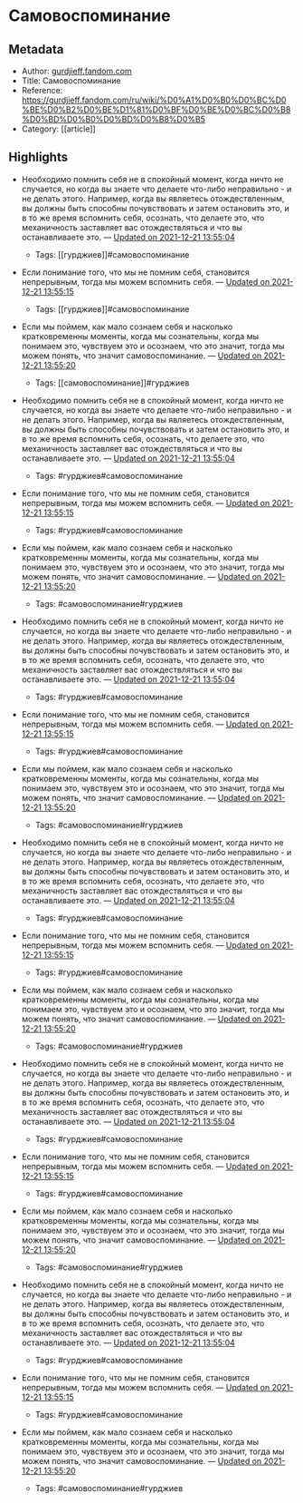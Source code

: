 # Самовоспоминание

## Metadata
- Author: [gurdjieff.fandom.com]()
- Title: Самовоспоминание
- Reference: https://gurdjieff.fandom.com/ru/wiki/%D0%A1%D0%B0%D0%BC%D0%BE%D0%B2%D0%BE%D1%81%D0%BF%D0%BE%D0%BC%D0%B8%D0%BD%D0%B0%D0%BD%D0%B8%D0%B5
- Category: [[article]]

## Highlights
- Необходимо помнить себя не в спокойный момент, когда ничто не случается, но когда вы знаете что делаете что-либо неправильно - и не делать этого. Например, когда вы являетесь отождествленным, вы должны быть способны почувствовать и затем остановить это, и в то же время вспомнить себя, осознать, что делаете это, что механичность заставляет вас отождествляться и что вы останавливаете это.  — [Updated on 2021-12-21 13:55:04](https://hyp.is/82M2Kk2yEeypXa-6HoFQIg/gurdjieff.fandom.com/ru/wiki/%D0%A1%D0%B0%D0%BC%D0%BE%D0%B2%D0%BE%D1%81%D0%BF%D0%BE%D0%BC%D0%B8%D0%BD%D0%B0%D0%BD%D0%B8%D0%B5)
   - Tags: [[гурджиев]]#самовоспоминание
- Если понимание того, что мы не помним себя, становится непрерывным, тогда мы можем вспомнить себя. — [Updated on 2021-12-21 13:55:15](https://hyp.is/PV2m7k2yEeyZeVfc4XkUyA/gurdjieff.fandom.com/ru/wiki/%D0%A1%D0%B0%D0%BC%D0%BE%D0%B2%D0%BE%D1%81%D0%BF%D0%BE%D0%BC%D0%B8%D0%BD%D0%B0%D0%BD%D0%B8%D0%B5)
   - Tags: [[гурджиев]]#самовоспоминание
- Если мы поймем, как мало сознаем себя и насколько кратковременны моменты, когда мы сознательны, когда мы понимаем это, чувствуем это и осознаем, что это значит, тогда мы можем понять, что значит самовоспоминание. — [Updated on 2021-12-21 13:55:20](https://hyp.is/EsxgeE2yEeyZdl-1hyto0w/gurdjieff.fandom.com/ru/wiki/%D0%A1%D0%B0%D0%BC%D0%BE%D0%B2%D0%BE%D1%81%D0%BF%D0%BE%D0%BC%D0%B8%D0%BD%D0%B0%D0%BD%D0%B8%D0%B5)
   - Tags: [[самовоспоминание]]#гурджиев



- Необходимо помнить себя не в спокойный момент, когда ничто не случается, но когда вы знаете что делаете что-либо неправильно - и не делать этого. Например, когда вы являетесь отождествленным, вы должны быть способны почувствовать и затем остановить это, и в то же время вспомнить себя, осознать, что делаете это, что механичность заставляет вас отождествляться и что вы останавливаете это.  — [Updated on 2021-12-21 13:55:04](https://hyp.is/82M2Kk2yEeypXa-6HoFQIg/gurdjieff.fandom.com/ru/wiki/%D0%A1%D0%B0%D0%BC%D0%BE%D0%B2%D0%BE%D1%81%D0%BF%D0%BE%D0%BC%D0%B8%D0%BD%D0%B0%D0%BD%D0%B8%D0%B5)
   - Tags: #гурджиев#самовоспоминание
- Если понимание того, что мы не помним себя, становится непрерывным, тогда мы можем вспомнить себя. — [Updated on 2021-12-21 13:55:15](https://hyp.is/PV2m7k2yEeyZeVfc4XkUyA/gurdjieff.fandom.com/ru/wiki/%D0%A1%D0%B0%D0%BC%D0%BE%D0%B2%D0%BE%D1%81%D0%BF%D0%BE%D0%BC%D0%B8%D0%BD%D0%B0%D0%BD%D0%B8%D0%B5)
   - Tags: #гурджиев#самовоспоминание
- Если мы поймем, как мало сознаем себя и насколько кратковременны моменты, когда мы сознательны, когда мы понимаем это, чувствуем это и осознаем, что это значит, тогда мы можем понять, что значит самовоспоминание. — [Updated on 2021-12-21 13:55:20](https://hyp.is/EsxgeE2yEeyZdl-1hyto0w/gurdjieff.fandom.com/ru/wiki/%D0%A1%D0%B0%D0%BC%D0%BE%D0%B2%D0%BE%D1%81%D0%BF%D0%BE%D0%BC%D0%B8%D0%BD%D0%B0%D0%BD%D0%B8%D0%B5)
   - Tags: #самовоспоминание#гурджиев
- Необходимо помнить себя не в спокойный момент, когда ничто не случается, но когда вы знаете что делаете что-либо неправильно - и не делать этого. Например, когда вы являетесь отождествленным, вы должны быть способны почувствовать и затем остановить это, и в то же время вспомнить себя, осознать, что делаете это, что механичность заставляет вас отождествляться и что вы останавливаете это.  — [Updated on 2021-12-21 13:55:04](https://hyp.is/82M2Kk2yEeypXa-6HoFQIg/gurdjieff.fandom.com/ru/wiki/%D0%A1%D0%B0%D0%BC%D0%BE%D0%B2%D0%BE%D1%81%D0%BF%D0%BE%D0%BC%D0%B8%D0%BD%D0%B0%D0%BD%D0%B8%D0%B5)
   - Tags: #гурджиев#самовоспоминание
- Если понимание того, что мы не помним себя, становится непрерывным, тогда мы можем вспомнить себя. — [Updated on 2021-12-21 13:55:15](https://hyp.is/PV2m7k2yEeyZeVfc4XkUyA/gurdjieff.fandom.com/ru/wiki/%D0%A1%D0%B0%D0%BC%D0%BE%D0%B2%D0%BE%D1%81%D0%BF%D0%BE%D0%BC%D0%B8%D0%BD%D0%B0%D0%BD%D0%B8%D0%B5)
   - Tags: #гурджиев#самовоспоминание
- Если мы поймем, как мало сознаем себя и насколько кратковременны моменты, когда мы сознательны, когда мы понимаем это, чувствуем это и осознаем, что это значит, тогда мы можем понять, что значит самовоспоминание. — [Updated on 2021-12-21 13:55:20](https://hyp.is/EsxgeE2yEeyZdl-1hyto0w/gurdjieff.fandom.com/ru/wiki/%D0%A1%D0%B0%D0%BC%D0%BE%D0%B2%D0%BE%D1%81%D0%BF%D0%BE%D0%BC%D0%B8%D0%BD%D0%B0%D0%BD%D0%B8%D0%B5)
   - Tags: #самовоспоминание#гурджиев
- Необходимо помнить себя не в спокойный момент, когда ничто не случается, но когда вы знаете что делаете что-либо неправильно - и не делать этого. Например, когда вы являетесь отождествленным, вы должны быть способны почувствовать и затем остановить это, и в то же время вспомнить себя, осознать, что делаете это, что механичность заставляет вас отождествляться и что вы останавливаете это.  — [Updated on 2021-12-21 13:55:04](https://hyp.is/82M2Kk2yEeypXa-6HoFQIg/gurdjieff.fandom.com/ru/wiki/%D0%A1%D0%B0%D0%BC%D0%BE%D0%B2%D0%BE%D1%81%D0%BF%D0%BE%D0%BC%D0%B8%D0%BD%D0%B0%D0%BD%D0%B8%D0%B5)
   - Tags: #гурджиев#самовоспоминание
- Если понимание того, что мы не помним себя, становится непрерывным, тогда мы можем вспомнить себя. — [Updated on 2021-12-21 13:55:15](https://hyp.is/PV2m7k2yEeyZeVfc4XkUyA/gurdjieff.fandom.com/ru/wiki/%D0%A1%D0%B0%D0%BC%D0%BE%D0%B2%D0%BE%D1%81%D0%BF%D0%BE%D0%BC%D0%B8%D0%BD%D0%B0%D0%BD%D0%B8%D0%B5)
   - Tags: #гурджиев#самовоспоминание
- Если мы поймем, как мало сознаем себя и насколько кратковременны моменты, когда мы сознательны, когда мы понимаем это, чувствуем это и осознаем, что это значит, тогда мы можем понять, что значит самовоспоминание. — [Updated on 2021-12-21 13:55:20](https://hyp.is/EsxgeE2yEeyZdl-1hyto0w/gurdjieff.fandom.com/ru/wiki/%D0%A1%D0%B0%D0%BC%D0%BE%D0%B2%D0%BE%D1%81%D0%BF%D0%BE%D0%BC%D0%B8%D0%BD%D0%B0%D0%BD%D0%B8%D0%B5)
   - Tags: #самовоспоминание#гурджиев
- Необходимо помнить себя не в спокойный момент, когда ничто не случается, но когда вы знаете что делаете что-либо неправильно - и не делать этого. Например, когда вы являетесь отождествленным, вы должны быть способны почувствовать и затем остановить это, и в то же время вспомнить себя, осознать, что делаете это, что механичность заставляет вас отождествляться и что вы останавливаете это.  — [Updated on 2021-12-21 13:55:04](https://hyp.is/82M2Kk2yEeypXa-6HoFQIg/gurdjieff.fandom.com/ru/wiki/%D0%A1%D0%B0%D0%BC%D0%BE%D0%B2%D0%BE%D1%81%D0%BF%D0%BE%D0%BC%D0%B8%D0%BD%D0%B0%D0%BD%D0%B8%D0%B5)
   - Tags: #гурджиев#самовоспоминание
- Если понимание того, что мы не помним себя, становится непрерывным, тогда мы можем вспомнить себя. — [Updated on 2021-12-21 13:55:15](https://hyp.is/PV2m7k2yEeyZeVfc4XkUyA/gurdjieff.fandom.com/ru/wiki/%D0%A1%D0%B0%D0%BC%D0%BE%D0%B2%D0%BE%D1%81%D0%BF%D0%BE%D0%BC%D0%B8%D0%BD%D0%B0%D0%BD%D0%B8%D0%B5)
   - Tags: #гурджиев#самовоспоминание
- Если мы поймем, как мало сознаем себя и насколько кратковременны моменты, когда мы сознательны, когда мы понимаем это, чувствуем это и осознаем, что это значит, тогда мы можем понять, что значит самовоспоминание. — [Updated on 2021-12-21 13:55:20](https://hyp.is/EsxgeE2yEeyZdl-1hyto0w/gurdjieff.fandom.com/ru/wiki/%D0%A1%D0%B0%D0%BC%D0%BE%D0%B2%D0%BE%D1%81%D0%BF%D0%BE%D0%BC%D0%B8%D0%BD%D0%B0%D0%BD%D0%B8%D0%B5)
   - Tags: #самовоспоминание#гурджиев
- Необходимо помнить себя не в спокойный момент, когда ничто не случается, но когда вы знаете что делаете что-либо неправильно - и не делать этого. Например, когда вы являетесь отождествленным, вы должны быть способны почувствовать и затем остановить это, и в то же время вспомнить себя, осознать, что делаете это, что механичность заставляет вас отождествляться и что вы останавливаете это.  — [Updated on 2021-12-21 13:55:04](https://hyp.is/82M2Kk2yEeypXa-6HoFQIg/gurdjieff.fandom.com/ru/wiki/%D0%A1%D0%B0%D0%BC%D0%BE%D0%B2%D0%BE%D1%81%D0%BF%D0%BE%D0%BC%D0%B8%D0%BD%D0%B0%D0%BD%D0%B8%D0%B5)
   - Tags: #гурджиев#самовоспоминание
- Если понимание того, что мы не помним себя, становится непрерывным, тогда мы можем вспомнить себя. — [Updated on 2021-12-21 13:55:15](https://hyp.is/PV2m7k2yEeyZeVfc4XkUyA/gurdjieff.fandom.com/ru/wiki/%D0%A1%D0%B0%D0%BC%D0%BE%D0%B2%D0%BE%D1%81%D0%BF%D0%BE%D0%BC%D0%B8%D0%BD%D0%B0%D0%BD%D0%B8%D0%B5)
   - Tags: #гурджиев#самовоспоминание
- Если мы поймем, как мало сознаем себя и насколько кратковременны моменты, когда мы сознательны, когда мы понимаем это, чувствуем это и осознаем, что это значит, тогда мы можем понять, что значит самовоспоминание. — [Updated on 2021-12-21 13:55:20](https://hyp.is/EsxgeE2yEeyZdl-1hyto0w/gurdjieff.fandom.com/ru/wiki/%D0%A1%D0%B0%D0%BC%D0%BE%D0%B2%D0%BE%D1%81%D0%BF%D0%BE%D0%BC%D0%B8%D0%BD%D0%B0%D0%BD%D0%B8%D0%B5)
   - Tags: #самовоспоминание#гурджиев
